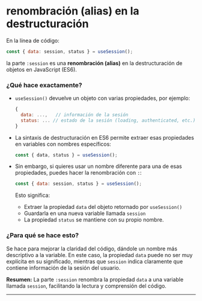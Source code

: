 # **renombración (alias)** en la destructuración

En la línea de código:

```jsx
const { data: session, status } = useSession();
```

la parte `:session` es una **renombración (alias)** en la destructuración de objetos en JavaScript (ES6). 

### ¿Qué hace exactamente?

- `useSession()` devuelve un objeto con varias propiedades, por ejemplo:
  
  ```js
  {
    data: ...,   // información de la sesión
    status: ... // estado de la sesión (loading, authenticated, etc.)
  }
  ```
- La sintaxis de destructuración en ES6 permite extraer esas propiedades en variables con nombres específicos:
  
  ```js
  const { data, status } = useSession();
  ```
- Sin embargo, si quieres usar un nombre diferente para una de esas propiedades, puedes hacer la renombración con `:`:
  
  ```js
  const { data: session, status } = useSession();
  ```
  
  Esto significa:
  - Extraer la propiedad `data` del objeto retornado por `useSession()`
  - Guardarla en una nueva variable llamada `session`
  - La propiedad `status` se mantiene con su propio nombre.

### ¿Para qué se hace esto?

Se hace para mejorar la claridad del código, dándole un nombre más descriptivo a la variable. En este caso, la propiedad `data` puede no ser muy explícita en su significado, mientras que `session` indica claramente que contiene información de la sesión del usuario.

**Resumen:** La parte `:session` renombra la propiedad `data` a una variable llamada `session`, facilitando la lectura y comprensión del código.

---


